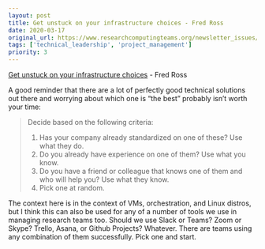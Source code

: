```yaml
---
layout: post
title: Get unstuck on your infrastructure choices - Fred Ross
date: 2020-03-17
original_url: https://www.researchcomputingteams.org/newsletter_issues/0014
tags: ['technical_leadership', 'project_management']
priority: 3
---
```


<!-- markdownlint-disable MD033 -->
<!-- markdownlint-disable MD041 -->
<!-- markdownlint-disable MD049 -->

[Get unstuck on your infrastructure choices](http://madhadron.com/posts/choosing_your_base_stack.html) - Fred Ross

A good reminder that there are a lot of perfectly good technical solutions out there and worrying about which one is “the best” probably isn’t worth your time:

> Decide based on the following criteria:
>
> 1. Has your company already standardized on one of these? Use what they do.
> 2. Do you already have experience on one of them? Use what you know.
> 3. Do you have a friend or colleague that knows one of them and who will help you? Use what they know.
> 4. Pick one at random.

The context here is in the context of VMs, orchestration, and Linux distros, but I think this can also be used for any of a number of tools we use in managing research teams too.  Should we use Slack or Teams?  Zoom or Skype?  Trello, Asana, or Github Projects?  Whatever.  There are teams using any combination of them successfully.  Pick one and start.